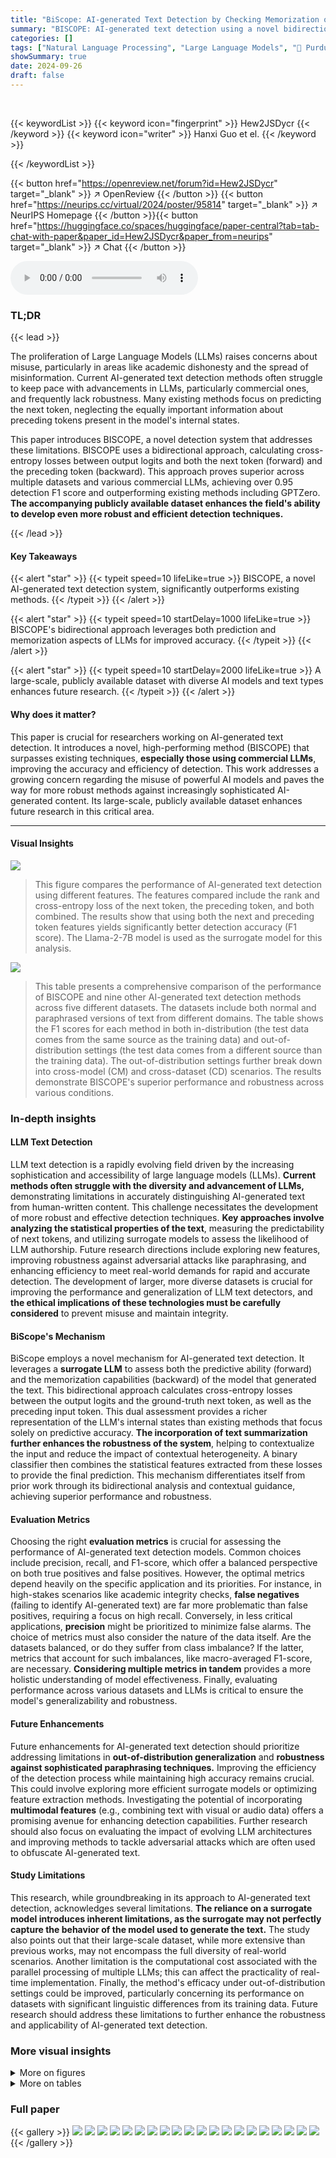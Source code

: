 ```yaml
---
title: "BiScope: AI-generated Text Detection by Checking Memorization of Preceding Tokens"
summary: "BISCOPE: AI-generated text detection using a novel bidirectional method that outperforms existing techniques by leveraging both prediction and memorization of preceding tokens."
categories: []
tags: ["Natural Language Processing", "Large Language Models", "🏢 Purdue University",]
showSummary: true
date: 2024-09-26
draft: false
---
```


<br>

{{< keywordList >}}
{{< keyword icon="fingerprint" >}} Hew2JSDycr {{< /keyword >}}
{{< keyword icon="writer" >}} Hanxi Guo et el. {{< /keyword >}}
 
{{< /keywordList >}}

{{< button href="https://openreview.net/forum?id=Hew2JSDycr" target="_blank" >}}
↗ OpenReview
{{< /button >}}
{{< button href="https://neurips.cc/virtual/2024/poster/95814" target="_blank" >}}
↗ NeurIPS Homepage
{{< /button >}}{{< button href="https://huggingface.co/spaces/huggingface/paper-central?tab=tab-chat-with-paper&paper_id=Hew2JSDycr&paper_from=neurips" target="_blank" >}}
↗ Chat
{{< /button >}}



<audio controls>
    <source src="https://ai-paper-reviewer.com/Hew2JSDycr/podcast.wav" type="audio/wav">
    Your browser does not support the audio element.
</audio>


### TL;DR


{{< lead >}}

The proliferation of Large Language Models (LLMs) raises concerns about misuse, particularly in areas like academic dishonesty and the spread of misinformation. Current AI-generated text detection methods often struggle to keep pace with advancements in LLMs, particularly commercial ones, and frequently lack robustness.  Many existing methods focus on predicting the next token, neglecting the equally important information about preceding tokens present in the model's internal states. 

This paper introduces BISCOPE, a novel detection system that addresses these limitations.  BISCOPE uses a bidirectional approach, calculating cross-entropy losses between output logits and both the next token (forward) and the preceding token (backward). This approach proves superior across multiple datasets and various commercial LLMs, achieving over 0.95 detection F1 score and outperforming existing methods including GPTZero. **The accompanying publicly available dataset enhances the field's ability to develop even more robust and efficient detection techniques.**

{{< /lead >}}


#### Key Takeaways

{{< alert "star" >}}
{{< typeit speed=10 lifeLike=true >}} BISCOPE, a novel AI-generated text detection system, significantly outperforms existing methods. {{< /typeit >}}
{{< /alert >}}

{{< alert "star" >}}
{{< typeit speed=10 startDelay=1000 lifeLike=true >}} BISCOPE's bidirectional approach leverages both prediction and memorization aspects of LLMs for improved accuracy. {{< /typeit >}}
{{< /alert >}}

{{< alert "star" >}}
{{< typeit speed=10 startDelay=2000 lifeLike=true >}} A large-scale, publicly available dataset with diverse AI models and text types enhances future research. {{< /typeit >}}
{{< /alert >}}

#### Why does it matter?
This paper is crucial for researchers working on AI-generated text detection.  It introduces a novel, high-performing method (BISCOPE) that surpasses existing techniques, **especially those using commercial LLMs**, improving the accuracy and efficiency of detection. This work addresses a growing concern regarding the misuse of powerful AI models and paves the way for more robust methods against increasingly sophisticated AI-generated content. Its large-scale, publicly available dataset enhances future research in this critical area.

------
#### Visual Insights



![](https://ai-paper-reviewer.com/Hew2JSDycr/figures_3_1.jpg)

> This figure compares the performance of AI-generated text detection using different features.  The features compared include the rank and cross-entropy loss of the next token, the preceding token, and both combined.  The results show that using both the next and preceding token features yields significantly better detection accuracy (F1 score).  The Llama-2-7B model is used as the surrogate model for this analysis.





![](https://ai-paper-reviewer.com/Hew2JSDycr/tables_7_1.jpg)

> This table presents a comprehensive comparison of the performance of BISCOPE and nine other AI-generated text detection methods across five different datasets.  The datasets include both normal and paraphrased versions of text from different domains.  The table shows the F1 scores for each method in both in-distribution (the test data comes from the same source as the training data) and out-of-distribution settings (the test data comes from a different source than the training data).  The out-of-distribution settings further break down into cross-model (CM) and cross-dataset (CD) scenarios.  The results demonstrate BISCOPE's superior performance and robustness across various conditions.





### In-depth insights


#### LLM Text Detection
LLM text detection is a rapidly evolving field driven by the increasing sophistication and accessibility of large language models (LLMs).  **Current methods often struggle with the diversity and advancement of LLMs,** demonstrating limitations in accurately distinguishing AI-generated text from human-written content.  This challenge necessitates the development of more robust and effective detection techniques.  **Key approaches involve analyzing the statistical properties of the text**, measuring the predictability of next tokens, and utilizing surrogate models to assess the likelihood of LLM authorship.  Future research directions include exploring new features, improving robustness against adversarial attacks like paraphrasing, and enhancing efficiency to meet real-world demands for rapid and accurate detection.  The development of larger, more diverse datasets is crucial for improving the performance and generalization of LLM text detectors, and **the ethical implications of these technologies must be carefully considered** to prevent misuse and maintain integrity.

#### BiScope's Mechanism
BiScope employs a novel mechanism for AI-generated text detection.  It leverages a **surrogate LLM** to assess both the predictive ability (forward) and the memorization capabilities (backward) of the model that generated the text. This bidirectional approach calculates cross-entropy losses between the output logits and the ground-truth next token, as well as the preceding input token. This dual assessment provides a richer representation of the LLM's internal states than existing methods that focus solely on predictive accuracy.  **The incorporation of text summarization further enhances the robustness of the system**, helping to contextualize the input and reduce the impact of contextual heterogeneity.  A binary classifier then combines the statistical features extracted from these losses to provide the final prediction. This mechanism differentiates itself from prior work through its bidirectional analysis and contextual guidance, achieving superior performance and robustness.

#### Evaluation Metrics
Choosing the right **evaluation metrics** is crucial for assessing the performance of AI-generated text detection models.  Common choices include precision, recall, and F1-score, which offer a balanced perspective on both true positives and false positives.  However, the optimal metrics depend heavily on the specific application and its priorities. For instance, in high-stakes scenarios like academic integrity checks, **false negatives** (failing to identify AI-generated text) are far more problematic than false positives, requiring a focus on high recall.  Conversely, in less critical applications, **precision** might be prioritized to minimize false alarms. The choice of metrics must also consider the nature of the data itself.  Are the datasets balanced, or do they suffer from class imbalance? If the latter, metrics that account for such imbalances, like macro-averaged F1-score, are necessary. **Considering multiple metrics in tandem** provides a more holistic understanding of model effectiveness.  Finally, evaluating performance across various datasets and LLMs is critical to ensure the model's generalizability and robustness.

#### Future Enhancements
Future enhancements for AI-generated text detection should prioritize addressing limitations in **out-of-distribution generalization** and **robustness against sophisticated paraphrasing techniques.**  Improving the efficiency of the detection process while maintaining high accuracy remains crucial.  This could involve exploring more efficient surrogate models or optimizing feature extraction methods.  Investigating the potential of incorporating **multimodal features** (e.g., combining text with visual or audio data) offers a promising avenue for enhancing detection capabilities. Further research should also focus on evaluating the impact of evolving LLM architectures and improving methods to tackle adversarial attacks which are often used to obfuscate AI-generated text.

#### Study Limitations
This research, while groundbreaking in its approach to AI-generated text detection, acknowledges several limitations.  **The reliance on a surrogate model introduces inherent limitations, as the surrogate may not perfectly capture the behavior of the model used to generate the text.** The study also points out that their large-scale dataset, while more extensive than previous works, may not encompass the full diversity of real-world scenarios. Another limitation is the computational cost associated with the parallel processing of multiple LLMs; this can affect the practicality of real-time implementation. Finally, the method's efficacy under out-of-distribution settings could be improved, particularly concerning its performance on datasets with significant linguistic differences from its training data.  Future research should address these limitations to further enhance the robustness and applicability of AI-generated text detection.


### More visual insights

<details>
<summary>More on figures
</summary>


![](https://ai-paper-reviewer.com/Hew2JSDycr/figures_4_1.jpg)

> This figure presents a flowchart illustrating the four main steps of the BISCOPE AI-generated text detection system.  Step 1 involves generating a completion prompt using a text summarization technique to provide contextual information to a Language Model (LLM). This prompt includes a summary of the input text and a portion of the input text itself, acting as a prompt for the LLM to complete the remaining text.  Step 2 involves computing bi-directional cross-entropy losses within the LLM, measuring how well the output logits predict the next token (forward) and memorize the preceding token (backward). Step 3 involves extracting statistical features from the losses by splitting the input text into multiple segments and collecting loss statistics for each segment. Finally, Step 4 utilizes a binary classifier trained on these statistical features to determine if the input text is AI-generated or human-written.


![](https://ai-paper-reviewer.com/Hew2JSDycr/figures_6_1.jpg)

> This figure presents the Receiver Operating Characteristic (ROC) curves for BISCOPE and nine other baseline methods.  Each subfigure (a-e) shows the ROC curve for a different large language model (LLM): GPT-3.5-Turbo, GPT-4-Turbo, Claude-3-Sonnet, Claude-3-Opus, and Gemini-1.0-Pro. The curves illustrate the trade-off between the true positive rate (TPR) and the false positive rate (FPR) for each method, allowing for a comparison of their performance in detecting AI-generated text. BISCOPE consistently demonstrates superior performance compared to the baselines, exhibiting higher TPR at similar FPR values.


![](https://ai-paper-reviewer.com/Hew2JSDycr/figures_8_1.jpg)

> This figure compares the performance of BISCOPE and BISCOPE* (with and without text summarization) against GPTZero, a commercial AI-generated text detection tool, across five datasets generated using five different commercial LLMs.  The comparison is made using the F1 score as a metric. Each subfigure represents a different LLM and displays the F1 score achieved by each method across the five datasets: Arxiv, Yelp, Creative, Essay, and Code. This visualization allows for a clear comparison of the relative performance of each method across various datasets and LLMs, demonstrating BISCOPE's effectiveness in detecting AI-generated text.


![](https://ai-paper-reviewer.com/Hew2JSDycr/figures_8_2.jpg)

> This figure presents the Receiver Operating Characteristic (ROC) curves for BISCOPE and nine other baseline methods.  ROC curves illustrate the performance of a binary classifier system as its discrimination threshold is varied. The x-axis represents the false positive rate (FPR), and the y-axis represents the true positive rate (TPR). A curve closer to the top-left corner indicates better performance, with a higher area under the curve (AUC) signifying improved classification accuracy. Each line represents the performance of a different method, allowing for direct comparison of their effectiveness in detecting AI-generated text.  The results shown are for the Yelp dataset, but similar plots would exist for the other datasets mentioned in the study.


![](https://ai-paper-reviewer.com/Hew2JSDycr/figures_13_1.jpg)

> This figure compares the performance (F1 score) of AI-generated text detection models using different features.  The features used are based on token rank (how easily the LLM predicts a token) and cross-entropy loss (how well the LLM's prediction matches the actual token).  It shows a comparison between using only the next token's information, only the preceding token's information, and both next and preceding token information. The results demonstrate that incorporating both next and preceding token information significantly improves the detection accuracy.  The Llama-2-7B model served as the surrogate model for this experiment.


</details>




<details>
<summary>More on tables
</summary>


![](https://ai-paper-reviewer.com/Hew2JSDycr/tables_14_1.jpg)
> This table presents a comprehensive comparison of the detection performance of BISCOPE against nine other state-of-the-art methods.  It shows the average F1 scores achieved by each method across five different datasets (Arxiv, Yelp, Creative, Essay, and Code) under various conditions. These conditions include in-distribution (ID) and out-of-distribution (OOD) settings for both normal and paraphrased versions of the datasets. The in-distribution settings assess performance using data from the same source as the training data, while the out-of-distribution settings evaluate the models on data from an unseen source.  The table allows for a thorough assessment of each algorithm's effectiveness and robustness.

![](https://ai-paper-reviewer.com/Hew2JSDycr/tables_15_1.jpg)
> This table presents a comprehensive comparison of the performance of BISCOPE and nine other AI-generated text detection methods across five datasets.  The datasets are split into normal and paraphrased versions. Performance is evaluated under both in-distribution (where the test data comes from the same source as the training data) and out-of-distribution (OOD) settings (where the test data comes from a different source than the training data).  The table shows the F1 score for each method on each dataset, broken down by the type of data (normal or paraphrased) and the distribution type (in-distribution or OOD). This allows for a thorough assessment of the methods' accuracy and robustness in various scenarios.

![](https://ai-paper-reviewer.com/Hew2JSDycr/tables_16_1.jpg)
> This table presents a comprehensive comparison of the performance of BISCOPE and nine other AI-generated text detection methods across five datasets.  The datasets include both normal and paraphrased versions. The evaluation metrics used are the F1 score under both in-distribution (where the training and testing data come from the same source) and out-of-distribution (OOD) settings (where the testing data comes from an unknown source).  The OOD settings are further broken down into cross-model (CM) and cross-dataset (CD) scenarios to show robustness in different contexts.

![](https://ai-paper-reviewer.com/Hew2JSDycr/tables_17_1.jpg)
> This table presents a comprehensive comparison of the performance of BISCOPE and nine other AI-generated text detection methods across five datasets.  The datasets include both natural language and code, and are evaluated under both in-distribution (where the test data comes from the same source as the training data) and out-of-distribution (where the test data comes from a different, unseen source) settings. Results are given for both normal and paraphrased versions of the datasets. The metrics used are average F1 scores for different generative models, allowing for a detailed analysis of each method's accuracy and robustness under various conditions.

![](https://ai-paper-reviewer.com/Hew2JSDycr/tables_17_2.jpg)
> This table presents a comprehensive comparison of the performance of BISCOPE and nine other AI-generated text detection methods across five datasets.  The datasets are categorized as normal and paraphrased versions. Performance is evaluated under both in-distribution (ID) and out-of-distribution (OOD) settings.  The table shows the F1 scores for each method across different datasets and generative AI models (GPT-3.5-Turbo, GPT-4-Turbo, Claude-3-Sonnet, Claude-3-Opus, Gemini-1.0-Pro). The results showcase BISCOPE's superior performance compared to existing methods in various scenarios, including the handling of paraphrased text and out-of-distribution data.

![](https://ai-paper-reviewer.com/Hew2JSDycr/tables_17_3.jpg)
> This table presents a comprehensive comparison of the detection F1 scores achieved by BISCOPE and nine other baseline methods across five datasets.  The datasets include both normal and paraphrased versions of text data, encompassing various domains such as natural language and code.  The results are broken down by AI model used for generation, and further categorized for in-distribution (same source as training) and out-of-distribution (different source than training) settings.  This allows for a thorough evaluation of the models' performance in different scenarios and their robustness to various data conditions.

</details>




### Full paper

{{< gallery >}}
<img src="https://ai-paper-reviewer.com/Hew2JSDycr/1.png" class="grid-w50 md:grid-w33 xl:grid-w25" />
<img src="https://ai-paper-reviewer.com/Hew2JSDycr/2.png" class="grid-w50 md:grid-w33 xl:grid-w25" />
<img src="https://ai-paper-reviewer.com/Hew2JSDycr/3.png" class="grid-w50 md:grid-w33 xl:grid-w25" />
<img src="https://ai-paper-reviewer.com/Hew2JSDycr/4.png" class="grid-w50 md:grid-w33 xl:grid-w25" />
<img src="https://ai-paper-reviewer.com/Hew2JSDycr/5.png" class="grid-w50 md:grid-w33 xl:grid-w25" />
<img src="https://ai-paper-reviewer.com/Hew2JSDycr/6.png" class="grid-w50 md:grid-w33 xl:grid-w25" />
<img src="https://ai-paper-reviewer.com/Hew2JSDycr/7.png" class="grid-w50 md:grid-w33 xl:grid-w25" />
<img src="https://ai-paper-reviewer.com/Hew2JSDycr/8.png" class="grid-w50 md:grid-w33 xl:grid-w25" />
<img src="https://ai-paper-reviewer.com/Hew2JSDycr/9.png" class="grid-w50 md:grid-w33 xl:grid-w25" />
<img src="https://ai-paper-reviewer.com/Hew2JSDycr/10.png" class="grid-w50 md:grid-w33 xl:grid-w25" />
<img src="https://ai-paper-reviewer.com/Hew2JSDycr/11.png" class="grid-w50 md:grid-w33 xl:grid-w25" />
<img src="https://ai-paper-reviewer.com/Hew2JSDycr/12.png" class="grid-w50 md:grid-w33 xl:grid-w25" />
<img src="https://ai-paper-reviewer.com/Hew2JSDycr/13.png" class="grid-w50 md:grid-w33 xl:grid-w25" />
<img src="https://ai-paper-reviewer.com/Hew2JSDycr/14.png" class="grid-w50 md:grid-w33 xl:grid-w25" />
<img src="https://ai-paper-reviewer.com/Hew2JSDycr/15.png" class="grid-w50 md:grid-w33 xl:grid-w25" />
<img src="https://ai-paper-reviewer.com/Hew2JSDycr/16.png" class="grid-w50 md:grid-w33 xl:grid-w25" />
<img src="https://ai-paper-reviewer.com/Hew2JSDycr/17.png" class="grid-w50 md:grid-w33 xl:grid-w25" />
<img src="https://ai-paper-reviewer.com/Hew2JSDycr/18.png" class="grid-w50 md:grid-w33 xl:grid-w25" />
<img src="https://ai-paper-reviewer.com/Hew2JSDycr/19.png" class="grid-w50 md:grid-w33 xl:grid-w25" />
<img src="https://ai-paper-reviewer.com/Hew2JSDycr/20.png" class="grid-w50 md:grid-w33 xl:grid-w25" />
{{< /gallery >}}